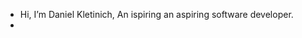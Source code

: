 - Hi, I’m Daniel Kletinich, An ispiring an aspiring software developer.
- 

<!---
kletinich/kletinich is a ✨ special ✨ repository because its `README.md` (this file) appears on your GitHub profile.
You can click the Preview link to take a look at your changes.
--->
